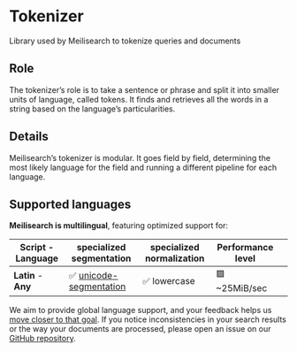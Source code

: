 # Tokenizer
Library used by Meilisearch to tokenize queries and documents

## Role

The tokenizer’s role is to take a sentence or phrase and split it into smaller units of language, called tokens. It finds and retrieves all the words in a string based on the language’s particularities.

## Details

Meilisearch’s tokenizer is modular. It goes field by field, determining the most likely language for the field and running a different pipeline for each language.

## Supported languages

**Meilisearch is multilingual**, featuring optimized support for:


|  Script - Language  |                           specialized segmentation                            | specialized normalization | Performance level |   |
|---------------------|-------------------------------------------------------------------------------|---------------------------|-------------------|---|
| **Latin** - **Any** | ✅ [unicode-segmentation](https://github.com/unicode-rs/unicode-segmentation) | ✅ lowercase              | 🟩 ~25MiB/sec    |   |


We aim to provide global language support, and your feedback helps us [move closer to that goal](https://docs.meilisearch.com/learn/advanced/language.html#improving-our-language-support). If you notice inconsistencies in your search results or the way your documents are processed, please open an issue on our [GitHub repository](https://github.com/meilisearch/tokenizer/issues/new/choose).
